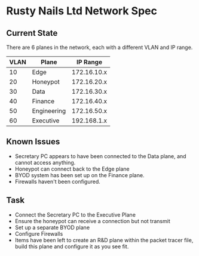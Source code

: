 # Rusty Nails Ltd Network Spec

## Current State

There are 6 planes in the network, each with a different VLAN and IP range.

| VLAN | Plane       | IP Range    |
|------|-------------|-------------|
| 10   | Edge        | 172.16.10.x |
| 20   | Honeypot    | 172.16.20.x |
| 30   | Data        | 172.16.30.x |
| 40   | Finance     | 172.16.40.x |
| 50   | Engineering | 172.16.50.x |
| 60   | Executive   | 192.168.1.x |

## Known Issues

- Secretary PC appears to have been connected to the Data plane, and cannot
  access anything.
- Honeypot can connect back to the Edge plane
- BYOD system has been set up on the Finance plane.
- Firewalls haven't been configured.

## Task

- Connect the Secretary PC to the Executive Plane
- Ensure the honeypot can receive a connection but not transmit
- Set up a separate BYOD plane
- Configure Firewalls
- Items have been left to create an R&D plane within the packet tracer file,
  build this plane and configure it as you see fit.